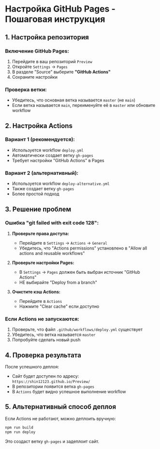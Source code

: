 # Настройка GitHub Pages - Пошаговая инструкция

## 1. Настройка репозитория

### Включение GitHub Pages:
1. Перейдите в ваш репозиторий `Preview`
2. Откройте `Settings` → `Pages`
3. В разделе "Source" выберите **"GitHub Actions"**
4. Сохраните настройки

### Проверка ветки:
- Убедитесь, что основная ветка называется `master` (не `main`)
- Если ветка называется `main`, переименуйте её в `master` или обновите workflow

## 2. Настройка Actions

### Вариант 1 (рекомендуется):
- Используется workflow `deploy.yml`
- Автоматически создает ветку `gh-pages`
- Требует настройки "GitHub Actions" в Pages

### Вариант 2 (альтернативный):
- Используется workflow `deploy-alternative.yml`
- Также создает ветку `gh-pages`
- Более простой подход

## 3. Решение проблем

### Ошибка "git failed with exit code 128":
1. **Проверьте права доступа:**
   - Перейдите в `Settings` → `Actions` → `General`
   - Убедитесь, что "Actions permissions" установлено в "Allow all actions and reusable workflows"

2. **Проверьте настройки Pages:**
   - В `Settings` → `Pages` должен быть выбран источник "GitHub Actions"
   - НЕ выбирайте "Deploy from a branch"

3. **Очистите кэш Actions:**
   - Перейдите в `Actions`
   - Нажмите "Clear cache" если доступно

### Если Actions не запускаются:
1. Проверьте, что файл `.github/workflows/deploy.yml` существует
2. Убедитесь, что ветка называется `master`
3. Попробуйте сделать новый push

## 4. Проверка результата

После успешного деплоя:
- Сайт будет доступен по адресу: `https://shin12123.github.io/Preview/`
- В репозитории появится ветка `gh-pages`
- В `Actions` будет видно успешное выполнение workflow

## 5. Альтернативный способ деплоя

Если Actions не работают, можно деплоить вручную:

```bash
npm run build
npm run deploy
```

Это создаст ветку `gh-pages` и задеплоит сайт. 